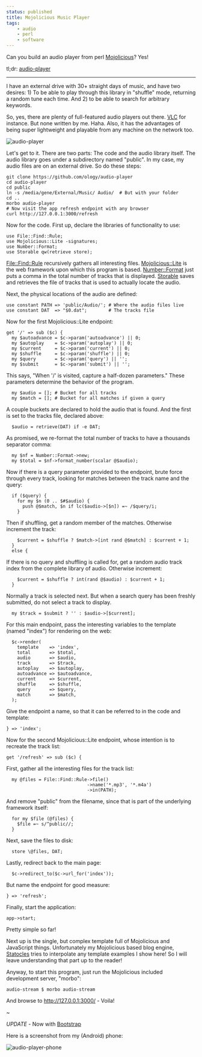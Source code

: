 ```yaml
---
status: published
title: Mojolicious Music Player
tags:
    - audio
    - perl
    - software
---
```


Can you build an audio player from perl [Mojolicious](https://mojolicious.org/)?  Yes!

tl;dr: [audio-player](https://github.com/ology/audio-player)

---

I have an external drive with 30+ straight days of music, and have two desires: 1) To be able to play through this library in "shuffle" mode, returning a random tune each time.  And 2) to be able to search for arbitrary keywords.

So, yes, there are plenty of full-featured audio players out there.  [VLC](https://www.videolan.org/) for instance.  But none written by me. Haha.  Also, it has the advantages of being super lightweight and playable from any machine on the network too.

![audio-player](audio-player.png)

Let's get to it.  There are two parts: The code and the audio library itself.  The audio library goes under a subdirectory named "public".  In my case, my audio files are on an external drive.  So do these steps:

    git clone https://github.com/ology/audio-player
    cd audio-player
    cd public
    ln -s /media/gene/External/Music/ Audio/  # But with your folder
    cd ..
    morbo audio-player
    # Now visit the app refresh endpoint with any browser
    curl http://127.0.0.1:3000/refresh

Now for the code.  First up, declare the libraries of functionality to use:

    use File::Find::Rule;
    use Mojolicious::Lite -signatures;
    use Number::Format;
    use Storable qw(retrieve store);

[File::Find::Rule](https://metacpan.org/pod/File::Find::Rule) recursively gathers all interesting files.  [Mojolicious::Lite](https://metacpan.org/pod/Mojolicious::Lite) is the web framework upon which this program is based.  [Number::Format](https://metacpan.org/pod/Number::Format) just puts a comma in the total number of tracks that is displayed.  [Storable](https://metacpan.org/pod/Storable) saves and retrieves the file of tracks that is used to actually locate the audio.

Next, the physical locations of the audio are defined:

    use constant PATH => 'public/Audio/'; # Where the audio files live
    use constant DAT  => "$0.dat";        # The tracks file

Now for the first Mojolicious::Lite endpoint:

    get '/' => sub ($c) {
      my $autoadvance = $c->param('autoadvance') || 0;
      my $autoplay    = $c->param('autoplay') || 0;
      my $current     = $c->param('current') || 0;
      my $shuffle     = $c->param('shuffle') || 0;
      my $query       = $c->param('query') || '';
      my $submit      = $c->param('submit') || '';

This says, "When '/' is visited, capture a half-dozen parameters."  These parameters determine the behavior of the program.

      my $audio = []; # Bucket for all tracks
      my $match = []; # Bucket for all matches if given a query

A couple buckets are declared to hold the audio that is found.  And the first is set to the tracks file, declared above:

      $audio = retrieve(DAT) if -e DAT;

As promised, we re-format the total number of tracks to have a thousands separator comma:

      my $nf = Number::Format->new;
      my $total = $nf->format_number(scalar @$audio);

Now if there is a query parameter provided to the endpoint, brute force through every track, looking for matches between the track name and the query:

      if ($query) {
        for my $n (0 .. $#$audio) {
          push @$match, $n if lc($audio->[$n]) =~ /$query/i;
        }

Then if shuffling, get a random member of the matches. Otherwise increment the track:

        $current = $shuffle ? $match->[int rand @$match] : $current + 1;
      }
      else {

If there is no query and shuffling is called for, get a random audio track index from the complete library of audio. Otherwise increment:

        $current = $shuffle ? int(rand @$audio) : $current + 1;
      }

Normally a track is selected next.  But when a search query has been freshly submitted, do not select a track to display.

      my $track = $submit ? '' : $audio->[$current];

For this main endpoint, pass the interesting variables to the template (named "index") for rendering on the web:

      $c->render(
        template    => 'index',
        total       => $total,
        audio       => $audio,
        track       => $track,
        autoplay    => $autoplay,
        autoadvance => $autoadvance,
        current     => $current,
        shuffle     => $shuffle,
        query       => $query,
        match       => $match,
      );

Give the endpoint a name, so that it can be referred to in the code and template:

    } => 'index';

Now for the second Mojolicious::Lite endpoint, whose intention is to recreate the track list:

    get '/refresh' => sub ($c) {

First, gather all the interesting files for the track list:

      my @files = File::Find::Rule->file()
                                  ->name('*.mp3', '*.m4a')
                                  ->in(PATH);

And remove "public" from the filename, since that is part of the underlying framework itself:

      for my $file (@files) {
        $file =~ s/^public//;
      }

Next, save the files to disk:

      store \@files, DAT;

Lastly, redirect back to the main page:

      $c->redirect_to($c->url_for('index'));

But name the endpoint for good measure:

    } => 'refresh';

Finally, start the application:

    app->start;

Pretty simple so far!

Next up is the single, but complex template full of Mojolicious and JavaScript things.  Unfortunately my Mojolicious based blog engine, [Statocles](https://metacpan.org/pod/Statocles) tries to interpolate any template examples I show here!  So I will leave understanding that part up to the reader!

Anyway, to start this program, just run the Mojolicious included development server, "morbo":

    audio-stream $ morbo audio-stream

And browse to http://127.0.0.1:3000/ - Voila!

~

*UPDATE* - Now with [Bootstrap](https://getbootstrap.com/)

Here is a screenshot from my (Android) phone:

![audio-player-phone](audio-player-phone.png)

